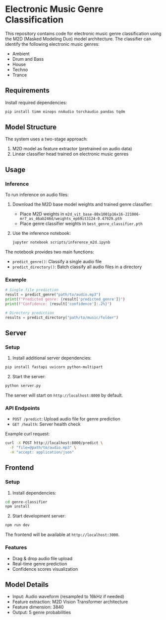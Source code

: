 # Electronic Music Genre Classification

This repository contains code for electronic music genre classification using the M2D (Masked Modeling Duo) model architecture. The classifier can identify the following electronic music genres:

- Ambient
- Drum and Bass
- House
- Techno
- Trance

## Requirements

Install required dependencies:

```bash
pip install timm einops nnAudio torchaudio pandas tqdm
```

## Model Structure

The system uses a two-stage approach:

1. M2D model as feature extractor (pretrained on audio data)
2. Linear classifier head trained on electronic music genres

## Usage

### Inference

To run inference on audio files:

1. Download the M2D base model weights and trained genre classifier:
   - Place M2D weights in `m2d_vit_base-80x1001p16x16-221006-mr7_as_46ab246d/weights_ep69it3124-0.47929.pth`
   - Place genre classifier weights in `best_genre_classifier.pth`

2. Use the inference notebook:
   ```bash
   jupyter notebook scripts/inference_m2d.ipynb
   ```

The notebook provides two main functions:

- `predict_genre()`: Classify a single audio file
- `predict_directory()`: Batch classify all audio files in a directory

### Example

```python
# Single file prediction
result = predict_genre("path/to/audio.mp3")
print(f"Predicted genre: {result['predicted_genre']}")
print(f"Confidence: {result['confidence']:.2%}")

# Directory prediction
results = predict_directory("path/to/music/folder") 
```

## Server

### Setup

1. Install additional server dependencies:
```bash
pip install fastapi uvicorn python-multipart
```

2. Start the server:
```bash
python server.py
```

The server will start on `http://localhost:8000` by default.

### API Endpoints

- `POST /predict`: Upload audio file for genre prediction
- `GET /health`: Server health check

Example curl request:
```bash
curl -X POST http://localhost:8000/predict \
  -F "file=@path/to/audio.mp3" \
  -H "accept: application/json"
```

## Frontend

### Setup

1. Install dependencies:
```bash
cd genre-classifier
npm install
```

2. Start development server:
```bash
npm run dev
```

The frontend will be available at `http://localhost:3000`.

### Features

- Drag & drop audio file upload
- Real-time genre prediction
- Confidence scores visualization

## Model Details

- Input: Audio waveform (resampled to 16kHz if needed)
- Feature extraction: M2D Vision Transformer architecture 
- Feature dimension: 3840
- Output: 5 genre probabilities
